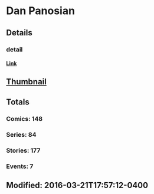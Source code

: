 # Dan  Panosian 
## Details
### detail
#### [Link](http://marvel.com/comics/creators/1914/dan_panosian?utm_campaign=apiRef&utm_source=225578a89fc76f3d20fbffda5d17a88d)
## [Thumbnail](http://i.annihil.us/u/prod/marvel/i/mg/5/f0/4bc33607ae624.jpg)
## Totals
### Comics: 148
### Series: 84
### Stories: 177
### Events: 7
## Modified: 2016-03-21T17:57:12-0400